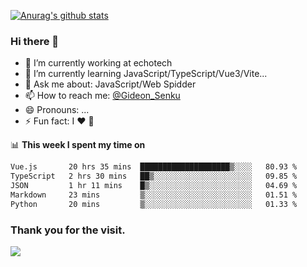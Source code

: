 [![Anurag's github stats](https://github-readme-stats.vercel.app/api?username=gideonsenku)](https://github.com/anuraghazra/github-readme-stats)
### Hi there 👋
- 🔭 I’m currently working at echotech
- 🌱 I’m currently learning JavaScript/TypeScript/Vue3/Vite...
- 💬 Ask me about: JavaScript/Web Spidder 
- 📫 How to reach me: [@Gideon_Senku](https://t.me/Gideon_Senku)
- 😄 Pronouns: ...
- ⚡ Fun fact: I ❤️ 🎵

📊 **This week I spent my time on**
<!--START_SECTION:waka-->

```txt
Vue.js       20 hrs 35 mins  ████████████████████▒░░░░   80.93 %
TypeScript   2 hrs 30 mins   ██▒░░░░░░░░░░░░░░░░░░░░░░   09.85 %
JSON         1 hr 11 mins    █▒░░░░░░░░░░░░░░░░░░░░░░░   04.69 %
Markdown     23 mins         ▒░░░░░░░░░░░░░░░░░░░░░░░░   01.51 %
Python       20 mins         ▒░░░░░░░░░░░░░░░░░░░░░░░░   01.33 %
```

<!--END_SECTION:waka-->


### Thank you for the visit.
![](http://profile-counter.glitch.me/gideonsenku/count.svg)
<!--
**GideonSenku/GideonSenku** is a ✨ _special_ ✨ repository because its `README.md` (this file) appears on your GitHub profile.

Here are some ideas to get you started:

- 🔭 I’m currently working on ...
- 🌱 I’m currently learning ...
- 👯 I’m looking to collaborate on ...
- 🤔 I’m looking for help with ...
- 💬 Ask me about ...
- 📫 How to reach me: ...
- 😄 Pronouns: ...
- ⚡ Fun fact: ...
-->
